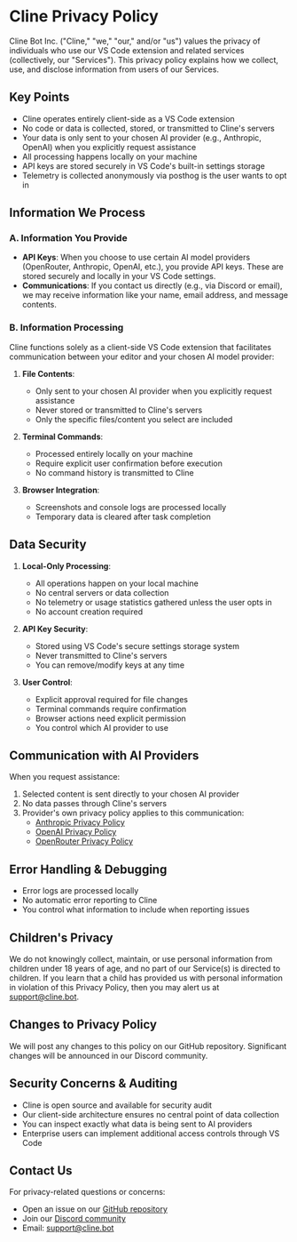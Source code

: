# Cline Privacy Policy

Cline Bot Inc. ("Cline," "we," "our," and/or "us") values the privacy of individuals who use our VS Code extension and related services (collectively, our "Services"). This privacy policy explains how we collect, use, and disclose information from users of our Services.

## Key Points

-   Cline operates entirely client-side as a VS Code extension
-   No code or data is collected, stored, or transmitted to Cline's servers
-   Your data is only sent to your chosen AI provider (e.g., Anthropic, OpenAI) when you explicitly request assistance
-   All processing happens locally on your machine
-   API keys are stored securely in VS Code's built-in settings storage
-   Telemetry is collected anonymously via posthog is the user wants to opt in

## Information We Process

### A. Information You Provide

-   **API Keys**: When you choose to use certain AI model providers (OpenRouter, Anthropic, OpenAI, etc.), you provide API keys. These are stored securely and locally in your VS Code settings.
-   **Communications**: If you contact us directly (e.g., via Discord or email), we may receive information like your name, email address, and message contents.

### B. Information Processing

Cline functions solely as a client-side VS Code extension that facilitates communication between your editor and your chosen AI model provider:

1. **File Contents**:

    - Only sent to your chosen AI provider when you explicitly request assistance
    - Never stored or transmitted to Cline's servers
    - Only the specific files/content you select are included

2. **Terminal Commands**:

    - Processed entirely locally on your machine
    - Require explicit user confirmation before execution
    - No command history is transmitted to Cline

3. **Browser Integration**:
    - Screenshots and console logs are processed locally
    - Temporary data is cleared after task completion

## Data Security

1. **Local-Only Processing**:

    - All operations happen on your local machine
    - No central servers or data collection
    - No telemetry or usage statistics gathered unless the user opts in
    - No account creation required

2. **API Key Security**:

    - Stored using VS Code's secure settings storage system
    - Never transmitted to Cline's servers
    - You can remove/modify keys at any time

3. **User Control**:
    - Explicit approval required for file changes
    - Terminal commands require confirmation
    - Browser actions need explicit permission
    - You control which AI provider to use

## Communication with AI Providers

When you request assistance:

1. Selected content is sent directly to your chosen AI provider
2. No data passes through Cline's servers
3. Provider's own privacy policy applies to this communication:
    - [Anthropic Privacy Policy](https://www.anthropic.com/privacy)
    - [OpenAI Privacy Policy](https://openai.com/privacy)
    - [OpenRouter Privacy Policy](https://openrouter.ai/privacy)

## Error Handling & Debugging

-   Error logs are processed locally
-   No automatic error reporting to Cline
-   You control what information to include when reporting issues

## Children's Privacy

We do not knowingly collect, maintain, or use personal information from children under 18 years of age, and no part of our Service(s) is directed to children. If you learn that a child has provided us with personal information in violation of this Privacy Policy, then you may alert us at support@cline.bot.

## Changes to Privacy Policy

We will post any changes to this policy on our GitHub repository. Significant changes will be announced in our Discord community.

## Security Concerns & Auditing

-   Cline is open source and available for security audit
-   Our client-side architecture ensures no central point of data collection
-   You can inspect exactly what data is being sent to AI providers
-   Enterprise users can implement additional access controls through VS Code

## Contact Us

For privacy-related questions or concerns:

-   Open an issue on our [GitHub repository](https://github.com/cline/cline)
-   Join our [Discord community](https://discord.gg/cline)
-   Email: support@cline.bot
